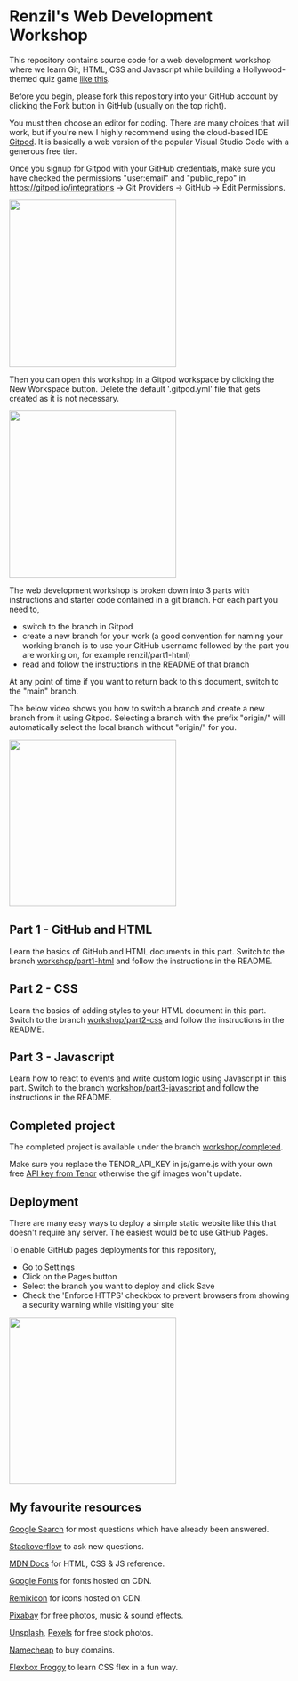 # Renzil's Web Development Workshop

This repository contains source code for a web development workshop where we learn Git, HTML, CSS and Javascript while building a Hollywood-themed quiz game [like this](https://hollywood-quiz.renzil.com).

Before you begin, please fork this repository into your GitHub account by clicking the Fork button in GitHub (usually on the top right).

You must then choose an editor for coding. There are many choices that will work, but if you're new I highly recommend using the cloud-based IDE [Gitpod](https://gitpod.io). It is basically a web version of the popular Visual Studio Code with a generous free tier.

Once you signup for Gitpod with your GitHub credentials, make sure you have checked the permissions "user:email" and "public_repo" in https://gitpod.io/integrations -> Git Providers -> GitHub -> Edit Permissions.

<a href="https://www.loom.com/share/1249c77745654b0ba46e83cfb8481eff">
  <img style="width:300px;max-width:300px;" src="https://cdn.loom.com/sessions/thumbnails/1249c77745654b0ba46e83cfb8481eff-with-play.gif">
</a>

Then you can open this workshop in a Gitpod workspace by clicking the New Workspace button. Delete the default '.gitpod.yml' file that gets created as it is not necessary.

<a href="https://www.loom.com/share/42a3c3b2e66146bba8fd3499cc440cf5">
  <img style="width:300px;max-width:300px;" src="https://cdn.loom.com/sessions/thumbnails/42a3c3b2e66146bba8fd3499cc440cf5-with-play.gif">
</a>

The web development workshop is broken down into 3 parts with instructions and starter code contained in a git branch. For each part you need to,
- switch to the branch in Gitpod
- create a new branch for your work (a good convention for naming your working branch is to use your GitHub username followed by the part you are working on, for example renzil/part1-html)
- read and follow the instructions in the README of that branch

At any point of time if you want to return back to this document, switch to the "main" branch.

The below video shows you how to switch a branch and create a new branch from it using Gitpod. Selecting a branch with the prefix "origin/" will automatically select the local branch without "origin/" for you.

<a href="https://www.loom.com/share/19b7d5dbe9ff423ab5d8a3362ddd20af">
  <img style="width:300px;max-width:300px;" src="https://cdn.loom.com/sessions/thumbnails/19b7d5dbe9ff423ab5d8a3362ddd20af-with-play.gif">
</a>

## Part 1 - GitHub and HTML
Learn the basics of GitHub and HTML documents in this part. Switch to the branch [workshop/part1-html](https://github.com/renzil/webdev-workshop/tree/workshop/part1-html) and follow the instructions in the README.

## Part 2 - CSS
Learn the basics of adding styles to your HTML document in this part. Switch to the branch [workshop/part2-css](https://github.com/renzil/webdev-workshop/tree/workshop/part2-css) and follow the instructions in the README.

## Part 3 - Javascript
Learn how to react to events and write custom logic using Javascript in this part. Switch to the branch [workshop/part3-javascript](https://github.com/renzil/webdev-workshop/tree/workshop/part3-javascript) and follow the instructions in the README.

## Completed project
The completed project is available under the branch [workshop/completed](https://github.com/renzil/webdev-workshop/tree/workshop/completed).

Make sure you replace the TENOR_API_KEY in js/game.js with your own free [API key from Tenor](https://tenor.com/developer/keyregistration) otherwise the gif images won't update.

## Deployment

There are many easy ways to deploy a simple static website like this that doesn't require any server. The easiest would be to use GitHub Pages.

To enable GitHub pages deployments for this repository,
- Go to Settings
- Click on the Pages button
- Select the branch you want to deploy and click Save
- Check the 'Enforce HTTPS' checkbox to prevent browsers from showing a security warning while visiting your site
<a href="https://www.loom.com/share/f0bd94777a6c4171860f975054379c4f">
  <img style="width: 300px; max-width:300px;" src="https://cdn.loom.com/sessions/thumbnails/f0bd94777a6c4171860f975054379c4f-with-play.gif">
</a>

## My favourite resources

[Google Search](https://google.com) for most questions which have already been answered.

[Stackoverflow](https://stackoverflow.com) to ask new questions.

[MDN Docs](https://developer.mozilla.org/en-US/) for HTML, CSS & JS reference.

[Google Fonts](https://fonts.google.com) for fonts hosted on CDN.

[Remixicon](https://remixicon.com/) for icons hosted on CDN.

[Pixabay](https://pixabay.com/) for free photos, music & sound effects.

[Unsplash](https://unsplash.com), [Pexels](https://pexels.com) for free stock photos.

[Namecheap](https://namecheap.com) to buy domains.

[Flexbox Froggy](https://flexboxfroggy.com/) to learn CSS flex in a fun way.

